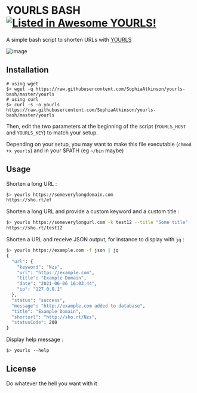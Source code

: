 # YOURLS BASH [![Listed in Awesome YOURLS!](https://img.shields.io/badge/Awesome-YOURLS-C5A3BE)](https://github.com/YOURLS/awesome-yourls/)
A simple bash script to shorten URLs with [YOURLS](https://yourls.org) 

![image](https://user-images.githubusercontent.com/223647/120930653-8a50cf80-c6ee-11eb-8972-22197382bfa4.png)

## Installation

```shell
# using wget
$> wget -q https://raw.githubusercontent.com/SophiaAtkinson/yourls-bash/master/yourls
# using curl
$> curl -s -o yourls https://raw.githubusercontent.com/SophiaAtkinson/yourls-bash/master/yourls
```

Then, edit the two parameters at the beginning of the script (`YOURLS_HOST` and `YOURLS_KEY`) to match your setup.

Depending on your setup, you may want to make this file executable (`chmod +x yourls`) and in your $PATH (eg `~/bin` maybe)

## Usage

Shorten a long URL :

```bash
$> yourls https://someverylongdomain.com
https://sho.rt/ef
```

Shorten a long URL and provide a custom keyword and a custom title :

```bash
$> yourls https://someverylongurl.com -k test12 --title "Some title"
https://sho.rt/test12
```

Shorten a URL and receive JSON output, for instance to display with `jq` :
```bash
$> yourls https://example.com -f json | jq
{
  "url": {
    "keyword": "Nzs",
    "url": "https://example.com",
    "title": "Example Domain",
    "date": "2021-06-06 16:03:44",
    "ip": "127.0.0.1"
  },
  "status": "success",
  "message": "http://example.com added to database",
  "title": "Example Domain",
  "shorturl": "http://sho.rt/Nzs",
  "statusCode": 200
}
```

Display help message :
```bash
$> yourls --help
```

## License

Do whatever the hell you want with it



